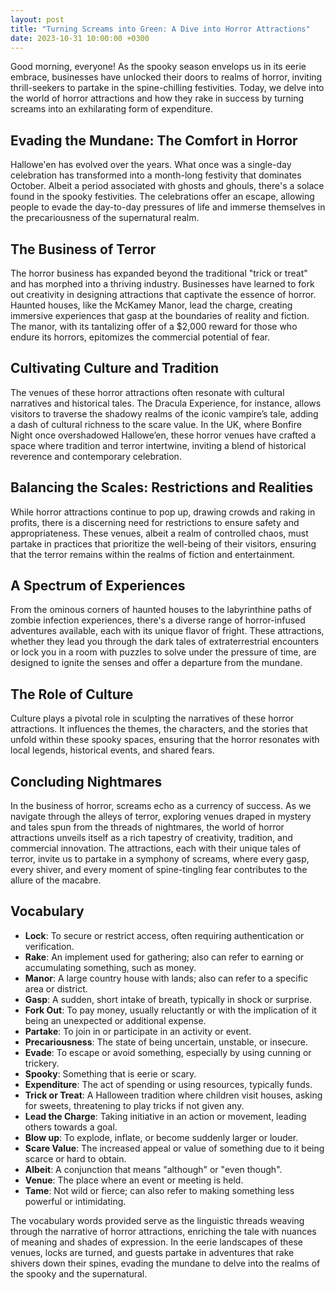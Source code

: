 ```yaml
---
layout: post
title: "Turning Screams into Green: A Dive into Horror Attractions"
date: 2023-10-31 10:00:00 +0300
---
```


Good morning, everyone! As the spooky season envelops us in its eerie embrace, businesses have unlocked their doors to realms of horror, inviting thrill-seekers to partake in the spine-chilling festivities. Today, we delve into the world of horror attractions and how they rake in success by turning screams into an exhilarating form of expenditure.

## Evading the Mundane: The Comfort in Horror

Hallowe'en has evolved over the years. What once was a single-day celebration has transformed into a month-long festivity that dominates October. Albeit a period associated with ghosts and ghouls, there's a solace found in the spooky festivities. The celebrations offer an escape, allowing people to evade the day-to-day pressures of life and immerse themselves in the precariousness of the supernatural realm. 

## The Business of Terror

The horror business has expanded beyond the traditional "trick or treat" and has morphed into a thriving industry. Businesses have learned to fork out creativity in designing attractions that captivate the essence of horror. Haunted houses, like the McKamey Manor, lead the charge, creating immersive experiences that gasp at the boundaries of reality and fiction. The manor, with its tantalizing offer of a $2,000 reward for those who endure its horrors, epitomizes the commercial potential of fear.

## Cultivating Culture and Tradition

The venues of these horror attractions often resonate with cultural narratives and historical tales. The Dracula Experience, for instance, allows visitors to traverse the shadowy realms of the iconic vampire’s tale, adding a dash of cultural richness to the scare value. In the UK, where Bonfire Night once overshadowed Hallowe’en, these horror venues have crafted a space where tradition and terror intertwine, inviting a blend of historical reverence and contemporary celebration.

## Balancing the Scales: Restrictions and Realities

While horror attractions continue to pop up, drawing crowds and raking in profits, there is a discerning need for restrictions to ensure safety and appropriateness. These venues, albeit a realm of controlled chaos, must partake in practices that prioritize the well-being of their visitors, ensuring that the terror remains within the realms of fiction and entertainment.

## A Spectrum of Experiences

From the ominous corners of haunted houses to the labyrinthine paths of zombie infection experiences, there's a diverse range of horror-infused adventures available, each with its unique flavor of fright. These attractions, whether they lead you through the dark tales of extraterrestrial encounters or lock you in a room with puzzles to solve under the pressure of time, are designed to ignite the senses and offer a departure from the mundane.

## The Role of Culture

Culture plays a pivotal role in sculpting the narratives of these horror attractions. It influences the themes, the characters, and the stories that unfold within these spooky spaces, ensuring that the horror resonates with local legends, historical events, and shared fears. 

## Concluding Nightmares

In the business of horror, screams echo as a currency of success. As we navigate through the alleys of terror, exploring venues draped in mystery and tales spun from the threads of nightmares, the world of horror attractions unveils itself as a rich tapestry of creativity, tradition, and commercial innovation. The attractions, each with their unique tales of terror, invite us to partake in a symphony of screams, where every gasp, every shiver, and every moment of spine-tingling fear contributes to the allure of the macabre.

## Vocabulary

- **Lock**: To secure or restrict access, often requiring authentication or verification.
- **Rake**: An implement used for gathering; also can refer to earning or accumulating something, such as money.
- **Manor**: A large country house with lands; also can refer to a specific area or district.
- **Gasp**: A sudden, short intake of breath, typically in shock or surprise.
- **Fork Out**: To pay money, usually reluctantly or with the implication of it being an unexpected or additional expense.
- **Partake**: To join in or participate in an activity or event.
- **Precariousness**: The state of being uncertain, unstable, or insecure.
- **Evade**: To escape or avoid something, especially by using cunning or trickery.
- **Spooky**: Something that is eerie or scary.
- **Expenditure**: The act of spending or using resources, typically funds.
- **Trick or Treat**: A Halloween tradition where children visit houses, asking for sweets, threatening to play tricks if not given any.
- **Lead the Charge**: Taking initiative in an action or movement, leading others towards a goal.
- **Blow up**: To explode, inflate, or become suddenly larger or louder.
- **Scare Value**: The increased appeal or value of something due to it being scarce or hard to obtain.
- **Albeit**: A conjunction that means "although" or "even though".
- **Venue**: The place where an event or meeting is held.
- **Tame**: Not wild or fierce; can also refer to making something less powerful or intimidating.
  
The vocabulary words provided serve as the linguistic threads weaving through the narrative of horror attractions, enriching the tale with nuances of meaning and shades of expression. In the eerie landscapes of these venues, locks are turned, and guests partake in adventures that rake shivers down their spines, evading the mundane to delve into the realms of the spooky and the supernatural.